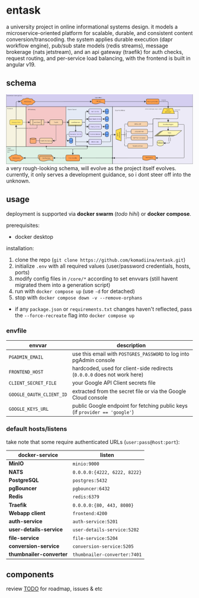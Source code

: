 # entask
a university project in online informational systems design. it models a microservice-oriented platform for scalable, durable, and consistent content conversion/transcoding. the system applies durable execution (dapr workflow engine), pub/sub state models (redis streams), message brokerage (nats jetstream), and an api gateway (traefik) for auth checks, request routing, and per-service load balancing, with the frontend is built in angular v19.


## schema
![entask-diagram](docs/entask-diagram.jpg)
a very rough-looking schema, will evolve as the project itself evolves. currently, it only serves a development guidance, so i dont steer off into the unknown.


## usage
deployment is supported via **docker swarm** (*todo hihi*) or **docker compose**.

prerequisites:
  - docker desktop

installation:
  1. clone the repo (`git clone https://github.com/komadiina/entask.git`)
  2. initialize `.env` with all required values (user/password credentials, hosts, ports)
  3. modify config files in `/core/*` according to set envvars (still havent migrated them into a generation script)
  4. run with `docker compose up` (use `-d` for detached)
  5. stop with `docker compose down -v --remove-orphans`
  - if any `package.json` or `requirements.txt` changes haven't reflected, pass the `--force-recreate` flag into `docker compose up`

### envfile

| envvar              | description                                                                 |
|-----------------------|-----------------------------------------------------------------------------|
| `PGADMIN_EMAIL`       | use this email with `POSTGRES_PASSWORD` to log into pgAdmin console         |
| `FRONTEND_HOST`       | hardcoded, used for client-side redirects (`0.0.0.0` does not work here)    |
| `CLIENT_SECRET_FILE`  | your Google API Client secrets file                                         |
| `GOOGLE_OAUTH_CLIENT_ID` | extracted from the secret file or via the Google Cloud console           |
| `GOOGLE_KEYS_URL`     | public Google endpoint for fetching public keys (if `provider == 'google'`) |

### default hosts/listens

take note that some require authenticated URLs (`user:pass@host:port`):

| docker-service                | listen                            |
|-------------------------|---------------------------------------|
| **MinIO**              | `minio:9000`                         |
| **NATS**               | `0.0.0.0:{4222, 6222, 8222}`         |
| **PostgreSQL**         | `postgres:5432`                      |
| **pgBouncer**          | `pgbouncer:6432`                     |
| **Redis**              | `redis:6379`                         |
| **Traefik**            | `0.0.0.0:{80, 443, 8080}`            |
| **Webapp client**      | `frontend:4200`                      |
| **auth-service**       | `auth-service:5201`                  |
| **user-details-service** | `user-details-service:5202`        |
| **file-service**       | `file-service:5204`                  |
| **conversion-service** | `conversion-service:5205`            |
| **thumbnailer-converter** | `thumbnailer-converter:7401`      |


## components
review [TODO](./todo.md) for roadmap, issues & etc
